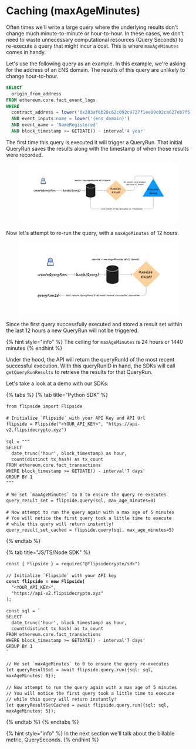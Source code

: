 # Caching (maxAgeMinutes)

Often times we'll write a large query where the underlying results don't change much minute-to-minute or hour-to-hour. In these cases, we don't need to waste unnecessary computational resources (Query Seconds) to re-execute a query that might incur a cost. This is where `maxAgeMinutes` comes in handy.

Let's use the following query as an example. In this example, we're asking for the address of an ENS domain. The results of this query are unlikely to change hour-to-hour.&#x20;

```sql
SELECT
  origin_from_address
FROM ethereum.core.fact_event_logs
WHERE
  contract_address = lower('0x283af0b28c62c092c9727f1ee09c02ca627eb7f5')
  AND event_inputs:name = lower('{ens_domain}')
  AND event_name = 'NameRegistered'
  AND block_timestamp >= GETDATE() - interval'4 year'
```

The first time this query is executed it will trigger a QueryRun. That initial QueryRun saves the results along with the timestamp of when those results were recorded.

<figure><img src="../../.gitbook/assets/Untitled (7).png" alt=""><figcaption></figcaption></figure>

Now let's attempt to re-run the query, with a `maxAgeMinutes` of 12 hours.&#x20;

<figure><img src="../../.gitbook/assets/Untitled (5).png" alt=""><figcaption></figcaption></figure>

Since the first query successfully executed and stored a result set within the last 12 hours a new QueryRun will not be triggered.

{% hint style="info" %}
The ceiling for `maxAgeMinutes` is 24 hours or 1440 minutes
{% endhint %}

Under the hood, the API will return the queryRunId of the most recent successful execution. With this queryRunID in hand, the SDKs will call `getQueryRunResults` to retrieve the results for that QueryRun.

Let's take a look at a demo with our SDKs:

{% tabs %}
{% tab title="Python SDK" %}
<pre class="language-python"><code class="lang-python">from flipside import Flipside

# Initialize `Flipside` with your API Key and API Url
flipside = Flipside("&#x3C;YOUR_API_KEY>", "https://api-v2.flipsidecrypto.xyz")

sql = """
SELECT 
  date_trunc('hour', block_timestamp) as hour,
  count(distinct tx_hash) as tx_count
FROM ethereum.core.fact_transactions 
WHERE block_timestamp >= GETDATE() - interval'7 days'
GROUP BY 1
"""
<strong>
</strong># We set `maxAgeMinutes` to 0 to ensure the query re-executes
query_result_set = flipside.query(sql, max_age_minutes=0)

# Now attempt to run the query again with a max age of 5 minutes
# You will notice the first query took a little time to execute
# while this query will return instantly!
query_result_set_cached = flipside.query(sql, max_age_minutes=5)
</code></pre>
{% endtab %}

{% tab title="JS/TS/Node SDK" %}
<pre class="language-javascript"><code class="lang-javascript">const { Flipside } = require("@flipsidecrypto/sdk")

// Initialize `Flipside` with your API key
<strong>const flipside = new Flipside(
</strong>  "&#x3C;YOUR_API_KEY>",
  "https://api-v2.flipsidecrypto.xyz"
);

const sql = `
SELECT 
  date_trunc('hour', block_timestamp) as hour,
  count(distinct tx_hash) as tx_count
FROM ethereum.core.fact_transactions 
WHERE block_timestamp >= GETDATE() - interval'7 days'
GROUP BY 1
`

// We set `maxAgeMinutes` to 0 to ensure the query re-executes
let queryResultSet = await flipside.query.run({sql: sql, maxAgeMinutes: 0});

// Now attempt to run the query again with a max age of 5 minutes
// You will notice the first query took a little time to execute
// while this query will return instantly!
let queryResultSetCached = await flipside.query.run({sql: sql, maxAgeMinutes: 5});
</code></pre>
{% endtab %}
{% endtabs %}



{% hint style="info" %}
In the next section we'll talk about the billable metric, QuerySeconds.
{% endhint %}
